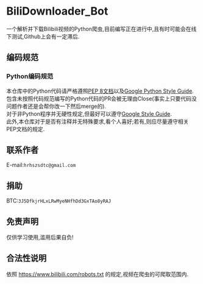 # BiliDownloader_Bot
一个解析并下载Bilibili视频的Python爬虫,目前编写正在进行中,且有时可能会在线下测试,Github上会有一定滞后.

## 编码规范

### Python编码规范
本仓库中的Python代码请严格遵照[PEP 8文档](https://peps.python.org/pep-0008/)以及[Google Python Style Guide](https://google.github.io/styleguide/pyguide.html).包含未按照代码规范编写的Python代码的PR会被无理由Close(事实上只要代码没问题作者还是会帮你改一下然后merge的).  
对于非Python程序并无硬性规定,但最好可以遵守[Google Style Guide](https://google.github.io/styleguide/).  
此外,本仓库对于是否有注释并无特殊要求,看个人喜好;若有,则应尽量遵守相关PEP文档的规定.

## 联系作者
E-mail:`hrhszsdtc@gmail.com`

## 捐助
BTC:`3J5DfkjrHLxLRwMyeNHfhDd3GxTAo8yRAJ`

## 免责声明
仅供学习使用,滥用后果自负!

## 合法性说明
依照 https://www.bilibili.com/robots.txt 的规定,视频在爬虫的可爬取范围内.